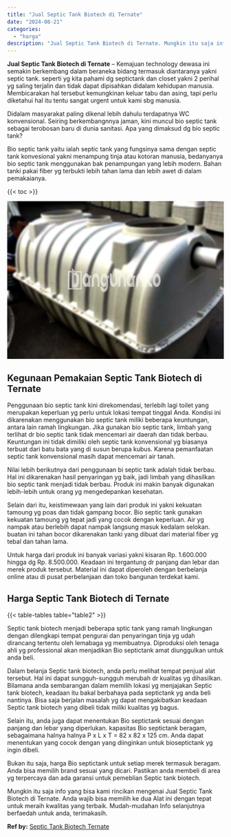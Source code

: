```yaml
---
title: "Jual Septic Tank Biotech di Ternate"
date: "2024-08-21"
categories: 
  - "harga"
description: "Jual Septic Tank Biotech di Ternate. Mungkin itu saja info yang bisa kami rincikan mengenai Jual Septic Tank Biotech di Ternate. Anda wajib bisa memilih ke d..."
---
```


**Jual Septic Tank Biotech di Ternate** – Kemajuan technology dewasa ini semakin berkembang dalam beraneka bidang termasuk diantaranya yakni septic tank. seperti yg kita pahami dg septictank dan closet yakni 2 perihal yg saling terjalin dan tidak dapat dipisahkan didalam kehidupan manusia. Membicarakan hal tersebut kemungkinan keluar tabu dan asing, tapi perlu diketahui hal itu tentu sangat urgent untuk kami sbg manusia.

Didalam masyarakat paling dikenal lebih dahulu terdapatnya WC konvensional. Seiring berkembangnnya jaman, kini muncul bio septic tank sebagai terobosan baru di dunia sanitasi. Apa yang dimaksud dg bio septic tank?

Bio septic tank yaitu ialah septic tank yang fungsinya sama dengan septic tank konvesional yakni menampung tinja atau kotoran manusia, bedanyanya bio septic tank menggunakan bak penampungan yang lebih modern. Bahan tanki pakai fiber yg terbukti lebih tahan lama dan lebih awet di dalam pemakaianya.

{{< toc >}}

![Jual Septic Tank Biotech di Ternate](/images/jual-bio-septictank-10.png)

## Kegunaan Pemakaian Septic Tank Biotech di Ternate

Penggunaan bio septic tank kini direkomendasi, terlebih lagi toilet yang merupakan keperluan yg perlu untuk lokasi tempat tinggal Anda. Kondisi ini dikarenakan menggunakan bio septic tank miliki beberapa keuntungan, antara lain ramah lingkungan. Jika gunakan bio septic tank, limbah yang terlihat dr bio septic tank tidak mencemari air daerah dan tidak berbau. Keuntungan ini tidak dimiliki oleh septic tank konvensional yg biasanya terbuat dari batu bata yang di susun berupa kubus. Karena pemanfaatan septic tank konvensional masih dapat mencemari air tanah.

Nilai lebih berikutnya dari penggunaan bi septic tank adalah tidak berbau. Hal ini dikarenakan hasil penyaringan yg baik, jadi limbah yang dihasilkan bio septic tank menjadi tidak berbau. Produk ini makin banyak digunakan lebih-lebih untuk orang yg mengedepankan kesehatan.

Selain dari itu, keistimewaan yang lain dari produk ini yakni kekuatan tamoung yg poas dan tidak gampang bocor. Bio septic tank gunakan kekuatan tamoung yg tepat jadi yang cocok dengan keperluan. Air yg nampak atau berlebih dapat nampak langsung masuk kedalam selokan. buatan ini tahan bocor dikarenakan tanki yang dibuat dari material fiber yg tebal dan tahan lama.

Untuk harga dari produk ini banyak variasi yakni kisaran Rp. 1.600.000 hingga dg Rp. 8.500.000. Keadaan ini tergantung dr panjang dan lebar dan merek produk tersebut. Material ini dapat diperoleh dengan berbelanja online atau di pusat perbelanjaan dan toko bangunan terdekat kami.

## Harga Septic Tank Biotech di Ternate

{{< table-tables table="table2" >}}

Septic tank biotech menjadi beberapa sptic tank yang ramah lingkungan dengan dilengkapi tempat pengurai dan penyaringan tinja yg udah dirancang tertentu oleh lemabaga yg membuatnya. Diproduksi oleh tenaga ahli yg professional akan menjadikan Bio septictank amat diunggulkan untuk anda beli.

Dalam belanja Septic tank biotech, anda perlu melihat tempat penjual alat tersebut. Hal ini dapat sungguh-sungguh merubah dr kualitas yg dihasilkan. Bilamana anda sembarangan dalam memilih lokasi yg menjajakan Septic tank biotech, keadaan itu bakal berbahaya pada septictank yg anda beli nantinya. Bisa saja berjalan masalah yg dapat mengakibatkan keadaan Septic tank biotech yang dibeli tidak miliki kualitas yg bagus.

Selain itu, anda juga dapat menentukan Bio septictank sesuai dengan panjang dan lebar yang diperlukan. kapasitas Bio septictank beragam, sebagaimana halnya halnya P x L x T = 82 x 82 x 125 cm. Anda dapat menentukan yang cocok dengan yang diinginkan untuk bioseptictank yg ingin dibeli.

Bukan itu saja, harga Bio septictank untuk setiap merek termasuk beragam. Anda bisa memilih brand sesuai yang dicari. Pastikan anda membeli di area yg terpercaya dan ada garansi untuk pemeblian Septic tank biotech.

Mungkin itu saja info yang bisa kami rincikan mengenai Jual Septic Tank Biotech di Ternate. Anda wajib bisa memilih ke dua Alat ini dengan tepat untuk meraih kwalitas yang terbaik. Mudah-mudahan Info selanjutnya berfaedah untuk anda, terimakasih.

**Ref by:** [Septic Tank Biotech Ternate](https://id.wikipedia.org/wiki/Septic)
